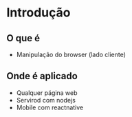 # Introdução
## O que é
- Manipulação do browser (lado cliente)

## Onde é aplicado
- Qualquer página web
- Servirod com nodejs
- Mobile com reactnative
